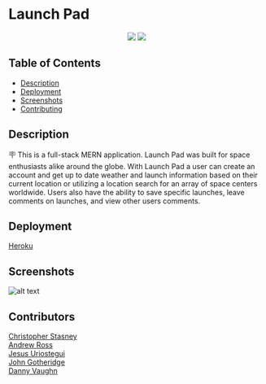 # Launch Pad

<p align="center">
    <img src="https://img.shields.io/badge/-GraphQL-blue" >
    <img src="https://img.shields.io/badge/-MERN-white" >
</p>


## Table of Contents
- [Description](#description)
- [Deployment](#deployment)
- [Screenshots](#screenshots)
- [Contributing](#contributing)

## Description

🪧 This is a full-stack MERN application. Launch Pad was built for space enthusiasts alike around the globe. With Launch Pad a user can create an account and get up to date weather and launch information based on their current location or utilizing a location search for an array of space centers worldwide. Users also have the ability to save specific launches, leave comments on launches, and view other users comments. 


## Deployment
[Heroku](https://launch-pad-4e24e93f1929.herokuapp.com/)

## Screenshots
![alt text](screenshot.png)

## Contributors
[Christopher Stasney](https://github.com/cstasney)
<br>
[Andrew Ross](https://github.com/andrewross4224 )
<br>
[Jesus Uriostegui](https://github.com/Zeusjr101 )
<br>
[John Gotheridge](https://github.com/gooseman789 )
<br>
[Danny Vaughn](https://github.com/DMylesVaughn )
